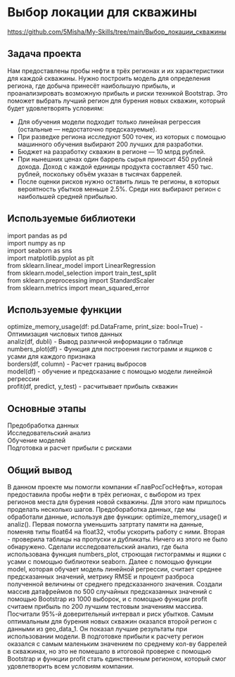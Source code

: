 # Выбор локации для скважины
https://github.com/5Misha/My-Skills/tree/main/Выбор_локации_скважины

## Задача проекта 
Нам предоставлены пробы нефти в трёх регионах и их характеристики для каждой скважины. Нужно построить модель для определения региона, где добыча принесёт наибольшую прибыль, и проанализировать возможную прибыль и риски техникой Bootstrap. Это поможет выбрать лучший регион для бурения новых скважин, который будет удовлетворять условиям:
- Для обучения модели подходит только линейная регрессия (остальные — недостаточно предсказуемые).
- При разведке региона исследуют 500 точек, из которых с помощью машинного обучения выбирают 200 лучших для разработки.
- Бюджет на разработку скважин в регионе — 10 млрд рублей.
- При нынешних ценах один баррель сырья приносит 450 рублей дохода. Доход с каждой единицы продукта составляет 450 тыс. рублей, поскольку объём указан в тысячах баррелей.
- После оценки рисков нужно оставить лишь те регионы, в которых вероятность убытков меньше 2.5%. Среди них выбирают регион с наибольшей средней прибылью.

## Используемые библиотеки
import pandas as pd  
import numpy as np  
import seaborn as sns  
import matplotlib.pyplot as plt  
from sklearn.linear_model import LinearRegression  
from sklearn.model_selection import train_test_split  
from sklearn.preprocessing import StandardScaler  
from sklearn.metrics import mean_squared_error

## Используемые функции
optimize_memory_usage(df: pd.DataFrame, print_size: bool=True) - Оптимизация числовых типов данных  
analiz(df, dubli) - Вывод различной информации о таблице  
numbers_plot(df) - Функция для построения гистограмм и ящиков с усами для каждого признака  
borders(df, column) - Расчет границ выбросов  
model(df) - обучение и предсказание с помощью модели линейной регрессии  
profit(df, predict, y_test) - расчитывает прибыль скважин

## Основные этапы 
Предобработка данных  
Исследовательский анализ  
Обучение моделей  
Подготовка и расчет прибыли с рисками  

## Общий вывод  
В данном проекте мы помогли компании «ГлавРосГосНефть», которая предоставила пробы нефти в трёх регионах, с выбором из трех регионов места для бурения новой скважины. Для этого нам пришлось проделать несколько шагов. Предобоработка данных, где мы обработали данные, используя две функции: optimize_memory_usage() и analiz(). Первая помогла уменьшить затртату памяти на данные, поменяв типы float64 на float32, чтобы ускорить работу с ними. Вторая - проверила таблицы на пропуски и дубликаты. Ничего из этого не было обнаружено. Сделали исследовательский анализ, где была использована функция numbers_plot, строющая гистограммы и ящики с усами с помощью библиотеки seaborn. Далее с помощью функции model, которая обучает модель линейной регрессии, считает среднее предсказанных значений, метрику RMSE и процент разброса полученной величины от среднего предсказанного значения. Создали массив датафреймов по 500 случайных предсказанных значений с помощью Bootstrap из 1000 выборок, и с помощью функции profit считаем прибыль по 200 лучшим тестовым значениям массива. Посчитали 95%-й доверительный интервал и риск убытков. Самым оптимальным для бурения новых скважин оказался второй регион с данными из geo_data_1. Он показал лучшие результаты при использовании модели. В подготовке прибыли к расчету регион оказался с самым маленьким значением по среднему кол-ву баррелей в скважинах, но это не помешало в итоговой проверке с помощью Bootstrap и функции profit стать единственным регионом, который смог удовлетворить всем условиям компании.
